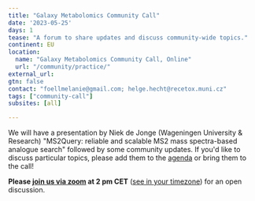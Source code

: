 ```yaml
---
title: "Galaxy Metabolomics Community Call"
date: '2023-05-25'
days: 1
tease: "A forum to share updates and discuss community-wide topics."
continent: EU
location:
  name: "Galaxy Metabolomics Community Call, Online"
  url: "/community/practice/"
external_url:
gtn: false
contact: "foellmelanie@gmail.com; helge.hecht@recetox.muni.cz"
tags: ["community-call"]
subsites: [all]

---
```


We will have a presentation by Niek de Jonge (Wageningen University & Research) "MS2Query: reliable and scalable MS2 mass spectra-based analogue search" followed by some community updates. If you'd like to discuss particular topics, please add them to the [agenda](https://docs.google.com/document/d/1OrcpWJcHThn8eZd_eURnh1qybp3yetDd_NKtGvdfyjo/edit?usp=sharing) or bring them to the call!

**Please [join us via zoom](https://uni-freiburg.zoom.us/j/67535385558?pwd=Sy9TS0U1RUxHNVRxNjB3NmIyaTZRdz09) at 2 pm CET** ([see in your timezone](https://www.timeanddate.com/worldclock/fixedtime.html?msg=Galaxy+Metabolomics+Community+Call&iso=20230525T14&p1=980&ah=1)) for an open discussion.
